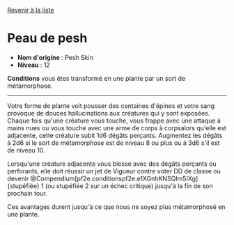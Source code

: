 [Revenir à la liste](list.md)

# Peau de pesh

 * **Nom d'origine** : Pesh Skin
 * **Niveau** : 12


<p><strong>Conditions</strong> vous êtes transformé en une plante par un sort de métamorphose.</p>
<hr>
<p>Votre forme de plante voit pousser des centaines d'épines et votre sang provoque de douces hallucinations aux créatures qui y sont exposées. Chaque fois qu'une créature vous touche, vous frappe avec une attaque à mains nues ou vous touche avec une arme de corps à corpsalors qu'elle est adjacente, cette créature subit 1d6 dégâts perçants. Augmentez les dégâts à 2d6 si le sort de métamorphose est de niveau 8 ou plus ou à 3d6 s'il est de niveau 10.</p>
<p>Lorsqu'une créature adjacente vous blesse avec des dégâts perçants ou perforants, elle doit réussir un jet de Vigueur contre voter DD de classe ou devenir @Compendium[pf2e.conditionspf2e.e1XGnhKNSQIm5IXg]{stupéfiée} 1 (ou stupéfiée 2 sur un échec critique) jusqu'à la fin de son prochain tour.</p>
<p>Ces avantages durent jusqu'à ce que nous ne soyez plus métamorphosé en une plante.</p>